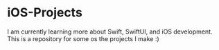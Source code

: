 # iOS-Projects

I am currently learning more about Swift, SwiftUI, and iOS development. This is a repository for some os the projects I make :)
